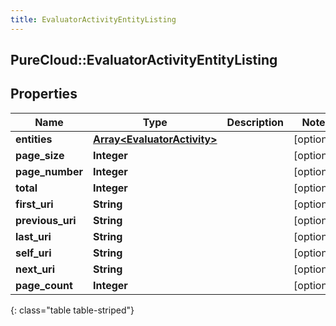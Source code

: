 ```yaml
---
title: EvaluatorActivityEntityListing
---
```

## PureCloud::EvaluatorActivityEntityListing

## Properties

|Name | Type | Description | Notes|
|------------ | ------------- | ------------- | -------------|
| **entities** | [**Array&lt;EvaluatorActivity&gt;**](EvaluatorActivity.html) |  | [optional] |
| **page_size** | **Integer** |  | [optional] |
| **page_number** | **Integer** |  | [optional] |
| **total** | **Integer** |  | [optional] |
| **first_uri** | **String** |  | [optional] |
| **previous_uri** | **String** |  | [optional] |
| **last_uri** | **String** |  | [optional] |
| **self_uri** | **String** |  | [optional] |
| **next_uri** | **String** |  | [optional] |
| **page_count** | **Integer** |  | [optional] |
{: class="table table-striped"}


